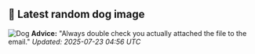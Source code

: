 ## 🐶 Latest random dog image
![Dog](https://images.dog.ceo/breeds/pointer-german/n02100236_2392.jpg)
**Advice:** "Always double check you actually attached the file to the email."
*Updated: 2025-07-23 04:56 UTC*

